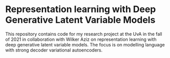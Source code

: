 # Representation learning with Deep Generative Latent Variable Models
This repository contains code for my research project at the UvA in the fall of 2021 in collaboration with Wilker Aziz on representation learning with deep generative latent variable models. The focus is on modelling language with strong decoder variational autoencoders.
